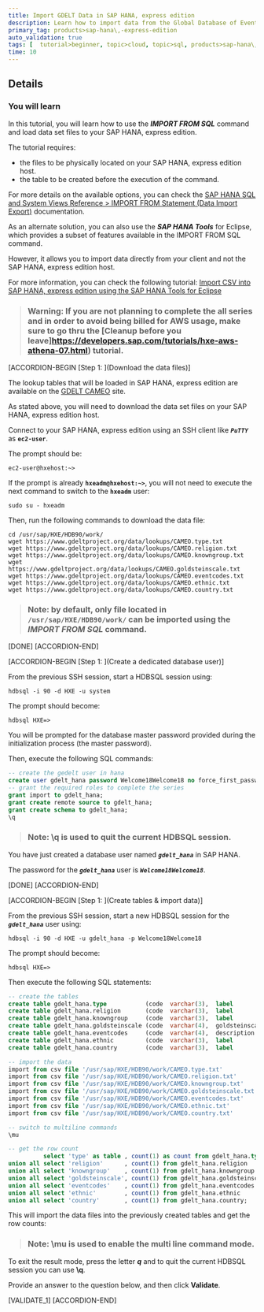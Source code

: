 ```yaml
---
title: Import GDELT Data in SAP HANA, express edition
description: Learn how to import data from the Global Database of Events, Language and Tone (GDELT) Project into SAP HANA, express edition.
primary_tag: products>sap-hana\,-express-edition
auto_validation: true
tags: [  tutorial>beginner, topic>cloud, topic>sql, products>sap-hana\,-express-edition ]
time: 10
---
```


## Details
### You will learn  
In this tutorial, you will learn how to use the ***IMPORT FROM SQL*** command and load data set files to your SAP HANA, express edition.

The tutorial requires:

 - the files to be physically located on your SAP HANA, express edition host.
 - the table to be created before the execution of the command.

For more details on the available options, you can check the <a href="https://help.sap.com/viewer/4fe29514fd584807ac9f2a04f6754767/latest/en-US/20f712e175191014907393741fadcb97.html" target="&#95;blank">SAP HANA SQL and System Views Reference > IMPORT FROM Statement (Data Import Export)</a> documentation.

As an alternate solution, you can also use the ***SAP HANA Tools*** for Eclipse, which provides a subset of features available in the IMPORT FROM SQL command.

However, it allows you to import data directly from your client and not the SAP HANA, express edition host.

For more information, you can check the following tutorial: <a href="https://www.sap.com/developer/tutorials/mlb-hxe-import-data-eclipse.html" target="&#95;blank">Import CSV into SAP HANA, express edition using the SAP HANA Tools for Eclipse</a>

> ### **Warning:** If you are not planning to complete the all series and in order to avoid being billed for AWS usage, make sure to go thru the [Cleanup before you leave]https://developers.sap.com/tutorials/hxe-aws-athena-07.html) tutorial.

[ACCORDION-BEGIN [Step 1: ](Download the data files)]

The lookup tables that will be loaded in SAP HANA, express edition are available on the <a href="https://www.gdeltproject.org/data/lookups/" target="&#95;blank">GDELT CAMEO</a> site.

As stated above, you will need to download the data set files on your SAP HANA, express edition host.

Connect to your SAP HANA, express edition using an SSH client like ***`PuTTY`*** as **`ec2-user`**.

The prompt should be:

```
ec2-user@hxehost:~>
```

If the prompt is already **```hxeadm@hxehost:~>```**, you will not need to execute the next command to switch to the **`hxeadm`** user:

```shell
sudo su - hxeadm
```

Then, run the following commands to download the data file:

```shell
cd /usr/sap/HXE/HDB90/work/
wget https://www.gdeltproject.org/data/lookups/CAMEO.type.txt
wget https://www.gdeltproject.org/data/lookups/CAMEO.religion.txt
wget https://www.gdeltproject.org/data/lookups/CAMEO.knowngroup.txt
wget https://www.gdeltproject.org/data/lookups/CAMEO.goldsteinscale.txt
wget https://www.gdeltproject.org/data/lookups/CAMEO.eventcodes.txt
wget https://www.gdeltproject.org/data/lookups/CAMEO.ethnic.txt
wget https://www.gdeltproject.org/data/lookups/CAMEO.country.txt
```

> ### **Note**: by default, only file located in `/usr/sap/HXE/HDB90/work/` can be imported using the ***IMPORT FROM SQL*** command.

[DONE]
[ACCORDION-END]

[ACCORDION-BEGIN [Step 1: ](Create a dedicated database user)]

From the previous SSH session, start a HDBSQL session using:

```shell
hdbsql -i 90 -d HXE -u system
```

The prompt should become:

```
hdbsql HXE=>
```

You will be prompted for the database master password provided during the initialization process (the master password).

Then, execute the following SQL commands:

```sql
-- create the gedelt user in hana
create user gdelt_hana password Welcome18Welcome18 no force_first_password_change;
-- grant the required roles to complete the series
grant import to gdelt_hana;
grant create remote source to gdelt_hana;
grant create schema to gdelt_hana;
\q
```

> ### **Note:** **\q** is used to quit the current HDBSQL session.

You have just created a database user named ***`gdelt_hana`*** in SAP HANA.

The password for the ***`gdelt_hana`*** user is ***`Welcome18Welcome18`***.

[DONE]
[ACCORDION-END]

[ACCORDION-BEGIN [Step 1: ](Create tables & import data)]

From the previous SSH session, start a new HDBSQL session for the ***`gdelt_hana`*** user using:

```shell
hdbsql -i 90 -d HXE -u gdelt_hana -p Welcome18Welcome18
```

The prompt should become:

```
hdbsql HXE=>
```

Then execute the following SQL statements:

```sql
-- create the tables
create table gdelt_hana.type           (code  varchar(3),  label           varchar(255));
create table gdelt_hana.religion       (code  varchar(3),  label           varchar(255));
create table gdelt_hana.knowngroup     (code  varchar(3),  label           varchar(255));
create table gdelt_hana.goldsteinscale (code  varchar(4),  goldsteinscale  decimal(5,3));
create table gdelt_hana.eventcodes     (code  varchar(4),  description     varchar(255));
create table gdelt_hana.ethnic         (code  varchar(3),  label           varchar(255));
create table gdelt_hana.country        (code  varchar(3),  label           varchar(255));

-- import the data
import from csv file '/usr/sap/HXE/HDB90/work/CAMEO.type.txt'           into gdelt_hana.type           with field delimited by '\t' skip first 1 row fail on invalid data;
import from csv file '/usr/sap/HXE/HDB90/work/CAMEO.religion.txt'       into gdelt_hana.religion       with field delimited by '\t' skip first 1 row fail on invalid data;
import from csv file '/usr/sap/HXE/HDB90/work/CAMEO.knowngroup.txt'     into gdelt_hana.knowngroup     with field delimited by '\t' skip first 1 row fail on invalid data;
import from csv file '/usr/sap/HXE/HDB90/work/CAMEO.goldsteinscale.txt' into gdelt_hana.goldsteinscale with field delimited by '\t' skip first 1 row fail on invalid data;
import from csv file '/usr/sap/HXE/HDB90/work/CAMEO.eventcodes.txt'     into gdelt_hana.eventcodes     with field delimited by '\t' skip first 1 row fail on invalid data;
import from csv file '/usr/sap/HXE/HDB90/work/CAMEO.ethnic.txt'         into gdelt_hana.ethnic         with field delimited by '\t' skip first 1 row fail on invalid data;
import from csv file '/usr/sap/HXE/HDB90/work/CAMEO.country.txt'        into gdelt_hana.country        with field delimited by '\t' skip first 1 row fail on invalid data;

-- switch to multiline commands
\mu

-- get the row count
          select 'type' as table , count(1) as count from gdelt_hana.type
union all select 'religion'      , count(1) from gdelt_hana.religion
union all select 'knowngroup'    , count(1) from gdelt_hana.knowngroup
union all select 'goldsteinscale', count(1) from gdelt_hana.goldsteinscale
union all select 'eventcodes'    , count(1) from gdelt_hana.eventcodes
union all select 'ethnic'        , count(1) from gdelt_hana.ethnic
union all select 'country'       , count(1) from gdelt_hana.country;
```

This will import the data files into the previously created tables and get the row counts:

> ### **Note**: **\mu** is used to enable the multi line command mode.
To exit the result mode, press the letter ***q*** and to quit the current HDBSQL session you can use **\q**.

Provide an answer to the question below, and then click **Validate**.

[VALIDATE_1]
[ACCORDION-END]

